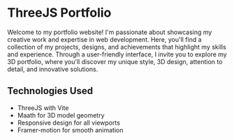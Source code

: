 # ThreeJS Portfolio

Welcome to my portfolio website! I'm passionate about showcasing my creative work and expertise in web development. Here, you'll find a collection of my projects, designs, and achievements that highlight my skills and experience. Through a user-friendly interface, I invite you to explore my 3D portfolio, where you'll discover my unique style, 3D design, attention to detail, and innovative solutions.

## Technologies Used

- ThreeJS with Vite
- Maath for 3D model geometry
- Responsive design for all viewports
- Framer-motion for smooth animation
